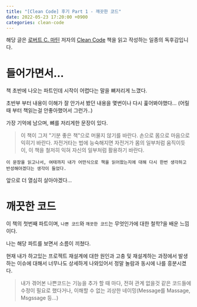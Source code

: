 ```yaml
---
title: "[Clean Code] 후기 Part 1 - 깨끗한 코드"
date: 2022-05-23 17:20:00 +0900
categories: clean-code
---
```


해당 글은 [로버트 C. 마틴][엉클밥] 저자의 [Clean Code][Clean Code] 책을 읽고 작성하는 일종의 독후감입니다.

# 들어가면서...

책 초반에 나오는 파트인데 시작이 어렵다는 말을 뼈저리게 느꼈다.

초반부 부터 내용이 이해가 잘 안가서 봤던 내용을 몇번이나 다시 훑어봐야했다...
(어릴때 부터 책읽는걸 안좋아했어서 그런가..)

가장 기억에 남으며, 뼈를 저리게한 문장이 있다.

> 이 책이 그저 "기분 좋은 책"으로 머물지 않기를 바란다. 손으로 몸으로 마음으로 익히기 바란다. 자전거타는 법에 능숙해지면 자전거가 몸의 일부처럼 움직이듯이, 이 책을 철저히 익혀 자신의 일부처럼 활용하기 바란다.

`이 문장을 읽고나서, 여태까지 내가 어떤식으로 책을 읽어왔는지에 대해 다시 한번 생각하고 반성해야겠다는 생각이 들었다.`

앞으로 더 열심히 살아야겠다...

# 깨끗한 코드

이 책의 첫번째 파트이며, `나쁜 코드`와 `깨끗한 코드`는 무엇인가에 대한 철학?을 배운 느낌이다.

나는 해당 파트를 보면서 소름이 끼쳤다.

현재 내가 하고있는 프로젝트 재설계에 대한 원인과 고충 및 재설계하는 과정에서 발생하는 이슈에 대해서 너무나도 상세하게 나와있어서 정말 놀람과 동시에 나를 흥분시켰다.

> 내가 겪어본 나쁜코드는 기능을 추가 할 때 마다, 전혀 관계 없을것 같은 코드들에 수정이 필요로 했다거나, 이해할 수 없는 괴상한 네이밍(Message를 Massage, Msgssage 등...)


[엉클밥]: https://en.wikipedia.org/wiki/Robert_C._Martin
[Clean Code]: https://g.co/kgs/Pvkycx